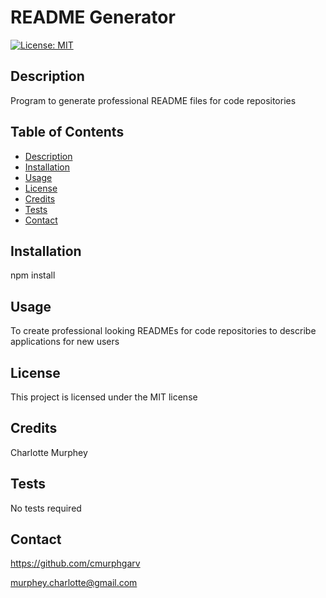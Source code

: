 # README Generator
 [![License: MIT](https://img.shields.io/badge/License-MIT-yellow.svg)](https://opensource.org/licenses/MIT)


  ## Description

  Program to generate professional README files for code repositories
  
  ## Table of Contents

  - [Description](#description)
  - [Installation](#installation)
  - [Usage](#usage)
  - [License](#license)
  - [Credits](#credits)
  - [Tests](#tests)
  - [Contact](#contact)
  
  ## Installation

  npm install
  
  ## Usage

  To create professional looking READMEs for code repositories to describe applications for new users
  
  ## License

  This project is licensed under the MIT license
  
  ## Credits

  Charlotte Murphey
  
  ## Tests
  
  No tests required

  ## Contact

  https://github.com/cmurphgarv

  murphey.charlotte@gmail.com